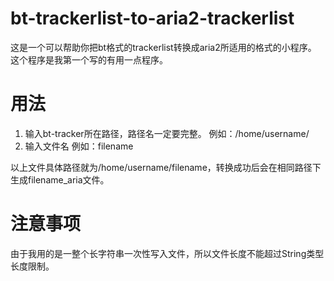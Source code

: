 # bt-trackerlist-to-aria2-trackerlist
这是一个可以帮助你把bt格式的trackerlist转换成aria2所适用的格式的小程序。
这个程序是我第一个写的有用一点程序。
# 用法
1. 输入bt-tracker所在路径，路径名一定要完整。
例如：/home/username/
2. 输入文件名
例如：filename

以上文件具体路径就为/home/username/filename，转换成功后会在相同路径下生成filename_aria文件。

# 注意事项
由于我用的是一整个长字符串一次性写入文件，所以文件长度不能超过String类型长度限制。
